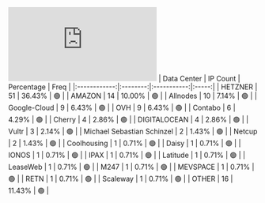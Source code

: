 ![Diagramm](https://github.com/111STAVR111/props/blob/main/Celestia/Mainnet/Decentralization/1/README.md)
| Data Center | IP Count | Percentage | Freq |
|:------------:|:--------:|:-----------:|:-----:|
| HETZNER | 51 | 36.43% | 🟢 |
| AMAZON | 14 | 10.00% | 🟢 |
| Allnodes | 10 | 7.14% | 🟢 |
| Google-Cloud | 9 | 6.43% | 🟢 |
| OVH | 9 | 6.43% | 🟢 |
| Contabo | 6 | 4.29% | 🟢 |
| Cherry | 4 | 2.86% | 🟢 |
| DIGITALOCEAN | 4 | 2.86% | 🟢 |
| Vultr | 3 | 2.14% | 🟢 |
| Michael Sebastian Schinzel | 2 | 1.43% | 🟢 |
| Netcup | 2 | 1.43% | 🟢 |
| Coolhousing | 1 | 0.71% | 🟢 |
| Daisy | 1 | 0.71% | 🟢 |
| IONOS | 1 | 0.71% | 🟢 |
| IPAX | 1 | 0.71% | 🟢 |
| Latitude | 1 | 0.71% | 🟢 |
| LeaseWeb | 1 | 0.71% | 🟢 |
| M247 | 1 | 0.71% | 🟢 |
| MEVSPACE | 1 | 0.71% | 🟢 |
| RETN | 1 | 0.71% | 🟢 |
| Scaleway | 1 | 0.71% | 🟢 |
| OTHER | 16 | 11.43% | 🟢 |